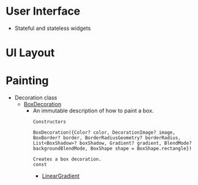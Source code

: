 # User Interface
* Stateful and stateless widgets

# UI Layout

# Painting

* Decoration class
    * [BoxDecoration](https://api.flutter.dev/flutter/painting/BoxDecoration-class.html) 
        * An immutable description of how to paint a box.
            ```
            Constructors
            
            BoxDecoration({Color? color, DecorationImage? image, BoxBorder? border, BorderRadiusGeometry? borderRadius, List<BoxShadow>? boxShadow, Gradient? gradient, BlendMode? backgroundBlendMode, BoxShape shape = BoxShape.rectangle})

            Creates a box decoration.
            const
            
            ```
            * [LinearGradient](https://api.flutter.dev/flutter/painting/LinearGradient-class.html)

